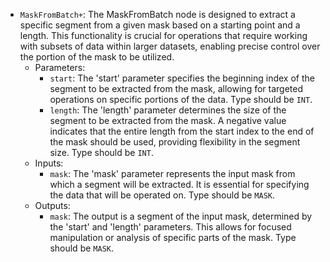 - `MaskFromBatch+`: The MaskFromBatch node is designed to extract a specific segment from a given mask based on a starting point and a length. This functionality is crucial for operations that require working with subsets of data within larger datasets, enabling precise control over the portion of the mask to be utilized.
    - Parameters:
        - `start`: The 'start' parameter specifies the beginning index of the segment to be extracted from the mask, allowing for targeted operations on specific portions of the data. Type should be `INT`.
        - `length`: The 'length' parameter determines the size of the segment to be extracted from the mask. A negative value indicates that the entire length from the start index to the end of the mask should be used, providing flexibility in the segment size. Type should be `INT`.
    - Inputs:
        - `mask`: The 'mask' parameter represents the input mask from which a segment will be extracted. It is essential for specifying the data that will be operated on. Type should be `MASK`.
    - Outputs:
        - `mask`: The output is a segment of the input mask, determined by the 'start' and 'length' parameters. This allows for focused manipulation or analysis of specific parts of the mask. Type should be `MASK`.
